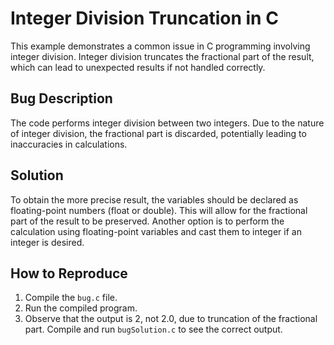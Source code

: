 # Integer Division Truncation in C
This example demonstrates a common issue in C programming involving integer division. Integer division truncates the fractional part of the result, which can lead to unexpected results if not handled correctly.

## Bug Description
The code performs integer division between two integers. Due to the nature of integer division, the fractional part is discarded, potentially leading to inaccuracies in calculations.

## Solution
To obtain the more precise result, the variables should be declared as floating-point numbers (float or double). This will allow for the fractional part of the result to be preserved.  Another option is to perform the calculation using floating-point variables and cast them to integer if an integer is desired.

## How to Reproduce
1. Compile the `bug.c` file.
2. Run the compiled program.
3. Observe that the output is 2, not 2.0, due to truncation of the fractional part.  Compile and run `bugSolution.c` to see the correct output. 